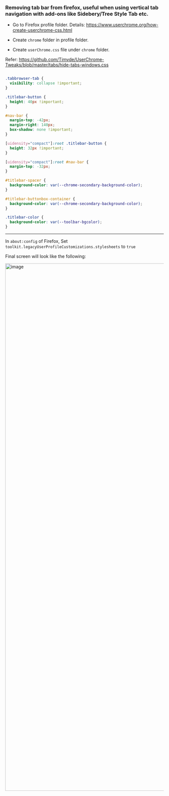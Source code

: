 ### Removing tab bar from firefox, useful when using vertical tab navigation with add-ons like Sidebery/Tree Style Tab etc.

- Go to Firefox profile folder.
Details: https://www.userchrome.org/how-create-userchrome-css.html

- Create `chrome` folder in profile folder.
  
- Create `userChrome.css` file under `chrome` folder.

Refer: https://github.com/Timvde/UserChrome-Tweaks/blob/master/tabs/hide-tabs-windows.css

```css

.tabbrowser-tab {
  visibility: collapse !important;
}

.titlebar-button {
  height: 40px !important;
}

#nav-bar {
  margin-top: -42px;
  margin-right: 140px;
  box-shadow: none !important;
}

[uidensity="compact"]:root .titlebar-button {
  height: 32px !important;
}

[uidensity="compact"]:root #nav-bar {
  margin-top: -32px;
}

#titlebar-spacer {
  background-color: var(--chrome-secondary-background-color);
}

#titlebar-buttonbox-container {
  background-color: var(--chrome-secondary-background-color);
}

.titlebar-color {
  background-color: var(--toolbar-bgcolor);
}
```


-----
In `about:config` of Firefox,
Set `toolkit.legacyUserProfileCustomizations.stylesheets` to `true`

Final screen will look like the following:

<img width="1672" alt="image" src="https://github.com/user-attachments/assets/9fefb218-7477-4d2e-bcdd-95515bc57451">

